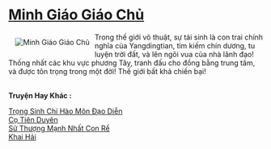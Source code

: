 <a href="https://truyentiki.com/minh-giao-giao-chu.31556/" title="Minh Giáo Giáo Chủ"><h1>Minh Giáo Giáo Chủ</h1></a><div style="display:table"><img align="right" style="float: left; padding: 10px;" src="https://truyentiki.com/a/img/str/src/31556.jpg" alt="Minh Giáo Giáo Chủ">Trong thế giới võ thuật, sự tái sinh là con trai chính nghĩa của Yangdingtian, tìm kiếm chín dương, tu luyện trời đất, và lên ngôi vua của nhà lãnh đạo! Thống nhất các khu vực phương Tây, tranh đấu cho đồng bằng trung tâm, và được tôn trọng trong một đời! Thế giới bất khả chiến bại!</div><p><br><b>Truyện Hay Khác :</b></p><a href="https://truyentiki.com/trong-sinh-chi-hao-mon-dao-dien.31555/" alt="Trọng Sinh Chi Hào Môn Đạo Diễn">Trọng Sinh Chi Hào Môn Đạo Diễn</a><br/><a href="https://github.com/nownovels/topcv/tree/master/truyenhay/31788/README.md" alt="Cọ Tiên Duyên">Cọ Tiên Duyên</a><br/><a href="https://wikitruyen.wordpress.com/2020/06/23/su-thuong-manh-nhat-con-re/" alt="Sử Thượng Mạnh Nhất Con Rể">Sử Thượng Mạnh Nhất Con Rể</a><br/><a href="https://truyencv2020.blogspot.com/2020/06/khai-hai.html" alt="Khai Hải">Khai Hải</a><br/>